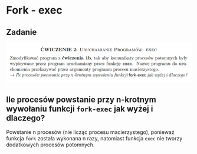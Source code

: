 # Fork - exec

## Zadanie
![task](ex2.png)

## Ile procesów powstanie przy n-krotnym wywołaniu funkcji `fork-exec` jak wyżej i dlaczego?
Powstanie n procesów (nie licząc procesu macierzystego), ponieważ funkcja
`fork` została wykonana n razy, natomiast funkcja `exec` nie tworzy dodatkowych
procesów potomnych.
